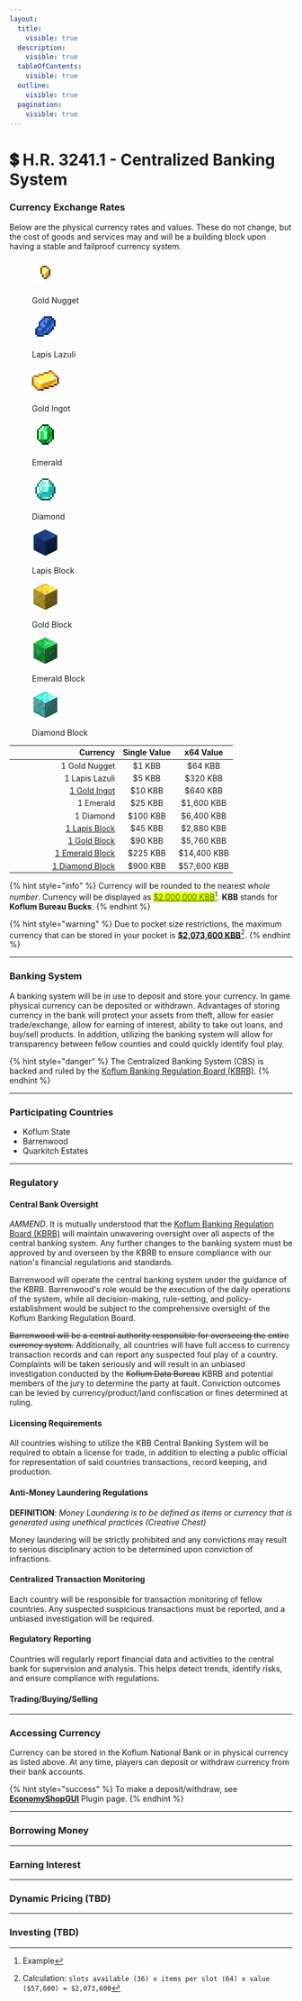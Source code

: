 ```yaml
---
layout:
  title:
    visible: true
  description:
    visible: true
  tableOfContents:
    visible: true
  outline:
    visible: true
  pagination:
    visible: true
---
```


# 💲 H.R. 3241.1 - Centralized Banking System

### Currency Exchange Rates

Below are the physical currency rates and values. These do not change, but the cost of goods and services may and will be a building block upon having a stable and failproof currency system.&#x20;

<div>

<figure><img src="../.gitbook/assets/gold_nugget.png" alt=""><figcaption><p>Gold Nugget</p></figcaption></figure>

 

<figure><img src="../.gitbook/assets/lapis_lazuli.png" alt=""><figcaption><p>Lapis Lazuli</p></figcaption></figure>

 

<figure><img src="../.gitbook/assets/gold_ingot.png" alt=""><figcaption><p>Gold Ingot</p></figcaption></figure>

 

<figure><img src="../.gitbook/assets/emerald.png" alt=""><figcaption><p>Emerald</p></figcaption></figure>

 

<figure><img src="../.gitbook/assets/diamond.png" alt=""><figcaption><p>Diamond</p></figcaption></figure>

 

<figure><img src="../.gitbook/assets/lapis_block.png" alt=""><figcaption><p>Lapis Block</p></figcaption></figure>

 

<figure><img src="../.gitbook/assets/gold_block.png" alt=""><figcaption><p>Gold Block</p></figcaption></figure>

 

<figure><img src="../.gitbook/assets/emerald_block.png" alt=""><figcaption><p>Emerald Block</p></figcaption></figure>

 

<figure><img src="../.gitbook/assets/diamond_block.png" alt=""><figcaption><p>Diamond Block</p></figcaption></figure>

</div>

<table><thead><tr><th width="181" align="right">Currency</th><th align="center">Single Value</th><th align="center">x64 Value</th></tr></thead><tbody><tr><td align="right">1 Gold Nugget</td><td align="center">$1 KBB</td><td align="center">$64 KBB</td></tr><tr><td align="right">1 Lapis Lazuli</td><td align="center">$5 KBB</td><td align="center">$320 KBB</td></tr><tr><td align="right"><a data-footnote-ref href="#user-content-fn-1">1 Gold Ingot</a></td><td align="center">$10 KBB</td><td align="center">$640 KBB</td></tr><tr><td align="right">1 Emerald</td><td align="center">$25 KBB</td><td align="center">$1,600 KBB</td></tr><tr><td align="right">1 Diamond</td><td align="center">$100 KBB</td><td align="center">$6,400 KBB</td></tr><tr><td align="right"><a data-footnote-ref href="#user-content-fn-2">1 Lapis Block</a></td><td align="center">$45 KBB</td><td align="center">$2,880 KBB</td></tr><tr><td align="right"><a data-footnote-ref href="#user-content-fn-3">1 Gold Block</a></td><td align="center">$90 KBB</td><td align="center">$5,760 KBB</td></tr><tr><td align="right"><a data-footnote-ref href="#user-content-fn-4">1 Emerald Block</a></td><td align="center">$225 KBB</td><td align="center">$14,400 KBB</td></tr><tr><td align="right"><a data-footnote-ref href="#user-content-fn-5">1 Diamond Block</a></td><td align="center">$900 KBB</td><td align="center">$57,600 KBB</td></tr></tbody></table>

{% hint style="info" %}
Currency will be rounded to the nearest _whole number_. Currency will be displayed as [<mark style="color:green;">$2,000,000 KBB</mark>](#user-content-fn-6)[^6]. **KBB** stands for **Koflum Bureau Bucks**.
{% endhint %}

{% hint style="warning" %}
Due to pocket size restrictions, the maximum currency that can be stored in your pocket is [**$2,073,600 KBB**](#user-content-fn-7)[^7].
{% endhint %}

***

### Banking System

A banking system will be in use to deposit and store your currency. In game physical currency can be deposited or withdrawn. Advantages of storing currency in the bank will protect your assets from theft, allow for easier trade/exchange, allow for earning of interest, ability to take out loans, and buy/sell products. In addition, utilizing the banking system will allow for transparency between fellow counties and could quickly identify foul play.&#x20;

{% hint style="danger" %}
The Centralized Banking System (CBS) is backed and ruled by the [Koflum Banking Regulation Board (KBRB)](koflum-banking-regulation-board-kbrb-roles-and-responsibilities.md).
{% endhint %}

***

### Participating Countries

* Koflum State
* Barrenwood
* Quarkitch Estates

***

### Regulatory

#### Central Bank Oversight

_AMMEND_. It is mutually understood that the [Koflum Banking Regulation Board (KBRB)](koflum-banking-regulation-board-kbrb-roles-and-responsibilities.md) will maintain unwavering oversight over all aspects of the central banking system. Any further changes to the banking system must be approved by and overseen by the KBRB to ensure compliance with our nation's financial regulations and standards.&#x20;

Barrenwood will operate the central banking system under the guidance of the KBRB. Barrenwood's role would be the execution of the daily operations of the system, while all decision-making, rule-setting, and policy-establishment would be subject to the comprehensive oversight of the Koflum Banking Regulation Board.

~~Barrenwood will be a central authority responsible for overseeing the entire currency system.~~ Additionally, all countries will have full access to currency transaction records and can report any suspected foul play of a country. Complaints will be taken seriously and will result in an unbiased investigation conducted by the ~~Koflum Data Bureau~~ KBRB and potential members of the jury to determine the party at fault. Conviction outcomes can be levied by currency/product/land confiscation or fines determined at ruling.&#x20;

#### Licensing Requirements

All countries wishing to utilize the KBB Central Banking System will be required to obtain a license for trade, in addition to electing a public official for representation of said countries transactions, record keeping, and production.

#### Anti-Money Laundering Regulations

**DEFINITION**: _Money Laundering is to be defined as items or currency that is generated using unethical practices (Creative Chest)_

Money laundering will be strictly prohibited and any convictions may result to serious disciplinary action to be determined upon conviction of infractions.&#x20;

#### Centralized Transaction Monitoring

Each country will be responsible for transaction monitoring of fellow countries. Any suspected suspicious transactions must be reported, and a unbiased investigation will be required.&#x20;

#### Regulatory Reporting

Countries will regularly report financial data and activities to the central bank for supervision and analysis. This helps detect trends, identify risks, and ensure compliance with regulations.

#### Trading/Buying/Selling

***

### Accessing Currency

Currency can be stored in the Koflum National Bank or in physical currency as listed above. At any time, players can deposit or withdraw currency from their bank accounts.&#x20;

{% hint style="success" %}
To make a deposit/withdraw, see [**EconomyShopGUI**](../plugins/economyshopgui.md#accessing-the-shop-or-bank) Plugin page.
{% endhint %}

***

### Borrowing Money

***

### Earning Interest

***

### Dynamic Pricing (TBD)

***

### Investing (TBD)

[^1]: Equivalent to **9** Gold Nugget

[^2]: Equivalent to **9** Lapis Lazuli

[^3]: Equivalent to **9** Gold Ingot

[^4]: Equivalent to **9** Emerald

[^5]: Equivalent to **9** Diamond

[^6]: Example

[^7]: Calculation: `slots available (36) x items per slot (64) x value ($57,600) = $2,073,600`
